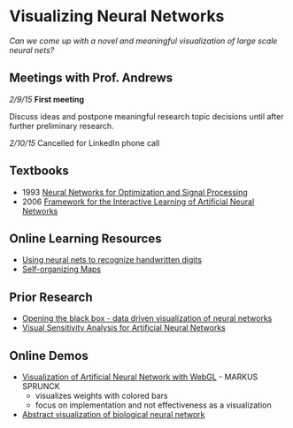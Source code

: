 # Visualizing Neural Networks
_Can we come up with a novel and meaningful visualization of large scale neural nets?_

## Meetings with Prof. Andrews

_2/9/15_  __First meeting__

Discuss ideas and postpone meaningful research topic decisions until after further preliminary research.

_2/10/15_ Cancelled for LinkedIn phone call

## Textbooks

- 1993 [Neural Networks for Optimization and Signal Processing](http://dl.acm.org/citation.cfm?id=562697)
- 2006 [Framework for the Interactive Learning of Artificial Neural Networks](http://www.springerprofessional.de/011---framework-for-the-interactive-learning-of-artificial-neural-networks/1314470.html)

## Online Learning Resources
- [Using neural nets to recognize handwritten digits](http://neuralnetworksanddeeplearning.com/chap1.html)
- [Self-organizing Maps](https://en.wikipedia.org/wiki/Self-organizing_map)

## Prior Research

- [Opening the black box - data driven visualization of neural networks](http://ieeexplore.ieee.org/xpl/abstractCitations.jsp?arnumber=1532820&abstractAccess=no&userType=inst)
- [Visual Sensitivity Analysis for Artificial Neural Networks](http://www.academia.edu/1044742/Visual_Sensitivity_Analysis_for_Artificial_Neural_Networks)

## Online Demos

- [Visualization of Artificial Neural Network with WebGL](http://www.sw-engineering-candies.com/blog-1/experimental-visualization-of-artificial-neural-network-with-webgl) - MARKUS SPRUNCK
  - visualizes weights with colored bars
  - focus on implementation and not effectiveness as a visualization
- [Abstract visualization of biological neural network](https://github.com/nxxcxx/Neural-Network/)
